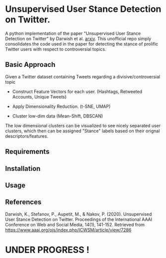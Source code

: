# Unsupervised User Stance Detection on Twitter.

A python implementation of the paper "Unsupervised User Stance Detection on Twitter" by Darwish et al. [arxiv](https://arxiv.org/abs/1904.02000).
This unofficial repo simply consolidates the code used in the paper for detecting the stance of prolific Twitter users with respect to controversial topics.

## Basic Approach

Given a Twitter dataset containing Tweets regarding a divisive/controversial topic

- Construct Feature Vectors for each user. (Hashtags, Retweeted Accounts, Unique Tweets)


- Apply Dimensionality Reduction. (t-SNE, UMAP)


- Cluster low-dim data (Mean-Shift, DBSCAN)


The low dimensional clusters can be visualized to see nicely separated user clusters, which then can be assigned "Stance" labels based on their orignal descriptors/features.


## Requirements


## Installation



## Usage




## References
Darwish, K., Stefanov, P., Aupetit, M., & Nakov, P. (2020). Unsupervised User Stance Detection on Twitter. Proceedings of the International AAAI Conference on Web and Social Media, 14(1), 141-152. Retrieved from https://www.aaai.org/ojs/index.php/ICWSM/article/view/7286


# UNDER PROGRESS !

